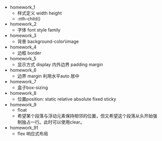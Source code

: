 * homework_1
  * 样式定义 width height
  * :nth-child()
* homework_2
  * 字体 font style family
* homework_3
  * 背景 background-color\image
* homework_4
  * 边框 border
* homework_5
  * 显示方式 display 内外边界 padding margin
* homework_6
  * 边界 margin 利用水平auto 居中
* homework_7
  * 盒子box-sizing
* homework_8
  * 位置position: static relative absolute fixed sticky
* homework_9
  * float
  * 希望某个段落与浮动元素保持相邻的位置，但又希望这个段落从头开始强制独占一行。此时可以使用clear。
* homework_91
  * flex 响应式布局